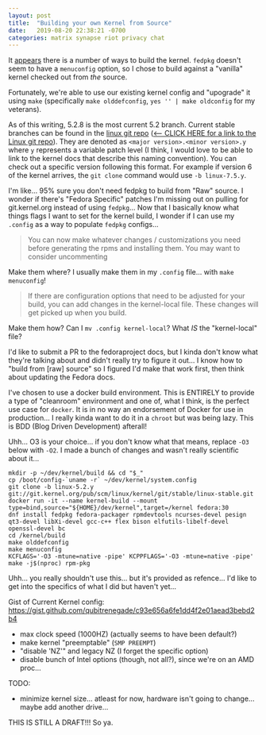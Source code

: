 ```yaml
---
layout: post
title:  "Building your own Kernel from Source"
date:   2019-08-20 22:38:21 -0700
categories: matrix synapse riot privacy chat
---
```


It [appears](https://fedoraproject.org/wiki/Building_a_custom_kernel) there is a number of ways to build the kernel.  `fedpkg` doesn't seem to have a `menuconfig` option, so I chose to build against a "vanilla" kernel checked out from _the_ source.

Fortunately, we're able to use our existing kernel config and "upograde" it using `make` (specifically `make olddefconfig`, `yes '' | make oldconfig` for my veterans).

As of this writing, 5.2.8 is the most current 5.2 branch.  Current stable branches can be found in the [linux git repo](https://git.kernel.org/pub/scm/linux/kernel/git/stable/linux.git/) ([<-- CLICK HERE for a link to the Linux git repo](https://git.kernel.org/pub/scm/linux/kernel/git/stable/linux.git/)).  They are denoted as `<major version>.<minor version>.y` where `y` represents a variable patch level (I think, I would love to be able to link to the kernel docs that describe this naming convention).  You can check out a specific version following this format.  For example if version 6 of the kernel arrives, the `git clone` command would use `-b linux-7.5.y`.

I'm like... 95% sure you don't need fedpkg to build from "Raw" source.  I wonder if there's "Fedora Specific" patches I'm missing out on pulling for git.kernel.org instead of using `fedpkg`...  Now that I basically know what things flags I want to set for the kernel build, I wonder if I can use my `.config` as a way to populate `fedpkg` configs...

> You can now make whatever changes / customizations you need before generating the rpms and installing them. You may want to consider uncommenting 

Make them where?  I usually make them in my `.config` file...  with `make menuconfig`!

> If there are configuration options that need to be adjusted for your build, you can add changes in the kernel-local file. These changes will get picked up when you build. 

Make them how?  Can I `mv .config kernel-local`?  What _IS_ the "kernel-local" file?

I'd like to submit a PR to the fedoraproject docs, but I kinda don't know what they're talking about and didn't really try to figure it out... I know how to "build from [raw] source" so I figured I'd make that work first, then think about updating the Fedora docs.

I've chosen to use a docker build environment.  This is ENTIRELY to provide a type of "cleanroom" environment and one of, what I think, is the perfect use case for `docker`.  It is in no way an endorsement of Docker for use in production...  I really kinda want to do it in a `chroot` but was being lazy.  This is BDD (Blog Driven Development) afterall!

Uhh... O3 is your choice...  if you don't know what that means, replace `-O3` below with `-O2`.  I made a bunch of changes and wasn't really scientific about it...

```
mkdir -p ~/dev/kernel/build && cd "$_"
cp /boot/config-`uname -r` ~/dev/kernel/system.config
git clone -b linux-5.2.y git://git.kernel.org/pub/scm/linux/kernel/git/stable/linux-stable.git
docker run -it --name kernel-build --mount type=bind,source="${HOME}/dev/kernel",target=/kernel fedora:30
dnf install fedpkg fedora-packager rpmdevtools ncurses-devel pesign qt3-devel libXi-devel gcc-c++ flex bison elfutils-libelf-devel openssl-devel bc
cd /kernel/build
make olddefconfig
make menuconfig
KCFLAGS='-O3 -mtune=native -pipe' KCPPFLAGS='-O3 -mtune=native -pipe' make -j$(nproc) rpm-pkg
```

Uhh... you really shouldn't use this... but it's provided as refence...  I'd like to get into the specifics of what I did but haven't yet...

Gist of Current Kernel config: https://gist.github.com/qubitrenegade/c93e656a6fe1dd4f2e01aead3bebd2b4

* max clock speed (1000HZ) (actually seems to have been default?)
* make kernel "preemptable" (`SMP PREEMPT`)
* "disable 'NZ'" and legacy NZ (I forget the specific option)
* disable bunch of Intel options (though, not all?), since we're on an AMD proc...

TODO:

* minimize kernel size...  atleast for now, hardware isn't going to change... maybe add another drive...

THIS IS STILL A DRAFT!!! So ya.
